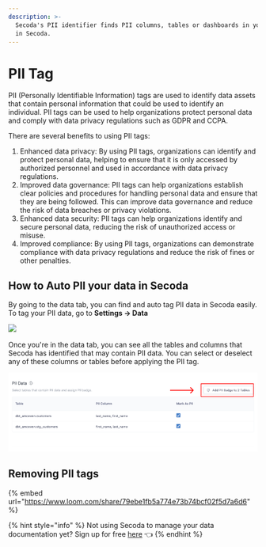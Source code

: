 ```yaml
---
description: >-
  Secoda's PII identifier finds PII columns, tables or dashboards in your data
  in Secoda.
---
```


# PII Tag

PII (Personally Identifiable Information) tags are used to identify data assets that contain personal information that could be used to identify an individual. PII tags can be used to help organizations protect personal data and comply with data privacy regulations such as GDPR and CCPA.

There are several benefits to using PII tags:

1. Enhanced data privacy: By using PII tags, organizations can identify and protect personal data, helping to ensure that it is only accessed by authorized personnel and used in accordance with data privacy regulations.
2. Improved data governance: PII tags can help organizations establish clear policies and procedures for handling personal data and ensure that they are being followed. This can improve data governance and reduce the risk of data breaches or privacy violations.
3. Enhanced data security: PII tags can help organizations identify and secure personal data, reducing the risk of unauthorized access or misuse.
4. Improved compliance: By using PII tags, organizations can demonstrate compliance with data privacy regulations and reduce the risk of fines or other penalties.

## **How to Auto PII your data in Secoda** <a href="#h_3a4bfd6458" id="h_3a4bfd6458"></a>

By going to the data tab, you can find and auto tag PII data in Secoda easily. To tag your PII data, go to **Settings -> Data**

![](<../../../.gitbook/assets/Group 587 (3) (1) (1) (1) (1).png>)

Once you're in the data tab, you can see all the tables and columns that Secoda has identified that may contain PII data. You can select or deselect any of these columns or tables before applying the PII tag. &#x20;

![](<../../../.gitbook/assets/Group 587 (2).png>)

## Removing PII tags

{% embed url="https://www.loom.com/share/79ebe1fb5a774e73b74bcf02f5d7a6d6" %}



{% hint style="info" %}
Not using Secoda to manage your data documentation yet? Sign up for free [here](http://app.secoda.co/) 👈
{% endhint %}
